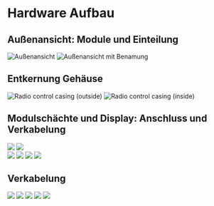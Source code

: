 # Hardware Aufbau

## Außenansicht: Module und Einteilung
![Außenansicht](./img/Außenansicht.jpg)
![Außenansicht mit Benamung](./img/02_RadioControl_Details.jpg)

## Entkernung Gehäuse
![Radio control casing (outside)](./img/10_Body_outside.jpg)
![Radio control casing (inside)](./img/11_Body_inside.jpg)

## Modulschächte und Display: Anschluss und Verkabelung
![](./img/15_MainCenter_clean_outside.jpg)
![](./img/16_MainCenter_clean_inside.jpg)   
![](./img/17_MainCenter_full_outside.jpg)
![](./img/18_MainCenter_full_inside.jpg)
![](./img/20_DisplayTray_preparation.jpg)
![](./img/21_DisplayTray_first_fit.jpg)

## Verkabelung
![](./img/25_Body_inside_wiring1.jpg)
![](./img/26_Body_outside_switches_and_potis_jpg)
![](./img/27_Body_inside_wiring2.jpg)
![](./img/28_Body_inside_wiring_module_section_right.jpg)
![](./img/30_Body_outside_Display_cover.jpg)
